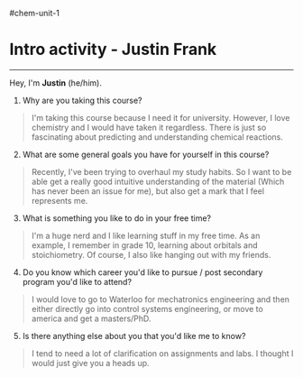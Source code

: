 #chem-unit-1 
# Intro activity - Justin Frank
---
Hey, I'm **Justin** (he/him).

1. Why are you taking this course?
> I'm taking this course because I need it for university. However, I love chemistry and I would have taken it regardless. There is just so fascinating about predicting and understanding chemical reactions.

2. What are some general goals you have for yourself in this course?
> Recently, I've been trying to overhaul my study habits. So I want to be able get a really good intuitive understanding of the material (Which has never been an issue for me), but also get a mark that I feel represents me.

3. What is something you like to do in your free time?
> I'm a huge nerd and I like learning stuff in my free time. As an example, I remember in grade 10, learning about orbitals and stoichiometry. Of course, I also like hanging out with my friends.

4. Do you know which career you'd like to pursue / post secondary program you'd like to attend?
> I would love to go to Waterloo for mechatronics engineering and then either directly go into control systems engineering, or move to america and get a masters/PhD.

5. Is there anything else about you that you'd like me to know?
> I tend to need a lot of clarification on assignments and labs. I thought I would just give you a heads up.